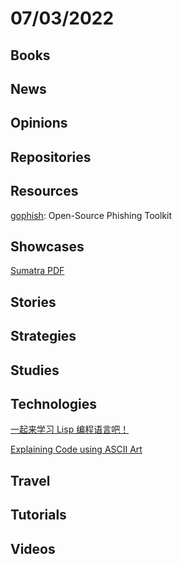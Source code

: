# 07/03/2022

## Books

## News

## Opinions

## Repositories

## Resources
[gophish](https://github.com/gophish/gophish): Open-Source Phishing Toolkit

## Showcases
[Sumatra PDF](https://www.sumatrapdfreader.org/free-pdf-reader)

## Stories

## Strategies

## Studies

## Technologies
[一起来学习 Lisp 编程语言吧！](https://linux.cn/article-14751-1.html)

[Explaining Code using ASCII Art](https://blog.regehr.org/archives/1653)

## Travel

## Tutorials

## Videos
